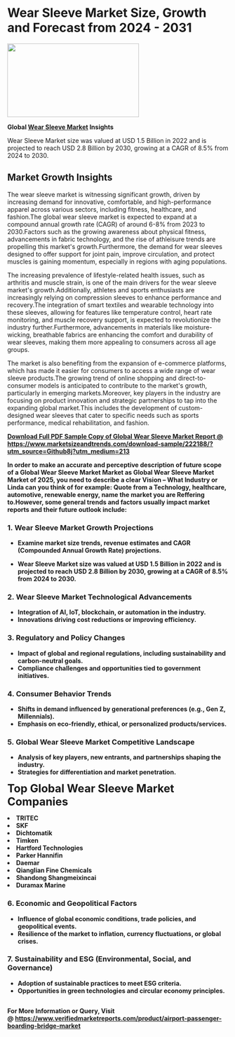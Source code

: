 <H1>Wear Sleeve Market Size, Growth and Forecast from 2024 - 2031</H1><img class="aligncenter size-medium wp-image-584254" src="https://thirdeyenews.in/wp-content/uploads/2024/09/Global-Market-Research-300x168.jpeg" alt="" width="300" height="168" /><p><strong>Global&nbsp;<a href="https://www.marketsizeandtrends.com/download-sample/222188/?utm_source=Github8j?utm_medium=213">Wear Sleeve Market</a> Insights</strong></p><p>Wear Sleeve Market size was valued at USD 1.5 Billion in 2022 and is projected to reach USD 2.8 Billion by 2030, growing at a CAGR of 8.5% from 2024 to 2030.</p><p><h2>Market Growth Insights</h2> <p>The wear sleeve market is witnessing significant growth, driven by increasing demand for innovative, comfortable, and high-performance apparel across various sectors, including fitness, healthcare, and fashion.The global wear sleeve market is expected to expand at a compound annual growth rate (CAGR) of around 6-8% from 2023 to 2030.Factors such as the growing awareness about physical fitness, advancements in fabric technology, and the rise of athleisure trends are propelling this market's growth.Furthermore, the demand for wear sleeves designed to offer support for joint pain, improve circulation, and protect muscles is gaining momentum, especially in regions with aging populations.</p> <p><strong><a href="#"></a></strong></p> <p>The increasing prevalence of lifestyle-related health issues, such as arthritis and muscle strain, is one of the main drivers for the wear sleeve market's growth.Additionally, athletes and sports enthusiasts are increasingly relying on compression sleeves to enhance performance and recovery.The integration of smart textiles and wearable technology into these sleeves, allowing for features like temperature control, heart rate monitoring, and muscle recovery support, is expected to revolutionize the industry further.Furthermore, advancements in materials like moisture-wicking, breathable fabrics are enhancing the comfort and durability of wear sleeves, making them more appealing to consumers across all age groups.</p> <p>The market is also benefiting from the expansion of e-commerce platforms, which has made it easier for consumers to access a wide range of wear sleeve products.The growing trend of online shopping and direct-to-consumer models is anticipated to contribute to the market's growth, particularly in emerging markets.Moreover, key players in the industry are focusing on product innovation and strategic partnerships to tap into the expanding global market.This includes the development of custom-designed wear sleeves that cater to specific needs such as sports performance, medical rehabilitation, and fashion.</p> <p><strong><a href="#"></p><p><span class=""><strong>Download Full PDF Sample Copy of Global Wear Sleeve Market Report</strong> @ <a href="https://www.marketsizeandtrends.com/download-sample/222188/?utm_source=Github8j?utm_medium=213" target="_blank">https://www.marketsizeandtrends.com/download-sample/222188/?utm_source=Github8j?utm_medium=213</a></span></p><p>In order to make an accurate and perceptive description of future scope of a Global&nbsp;Wear Sleeve Market Market as Global&nbsp;Wear Sleeve Market Market of 2025, you need to describe a clear Vision &ndash; What Industry or Linda can you think of for example: Quote from a Technology, healthcare, automotive, renewable energy, name the market you are Reffering to.However, some general trends and factors usually impact market reports and their future outlook include:</p><h3>1.&nbsp;<strong>Wear Sleeve Market Growth Projections</strong></h3><ul><li>Examine market size trends, revenue estimates and CAGR (Compounded Annual Growth Rate) projections.</li><li><p>Wear Sleeve Market size was valued at USD 1.5 Billion in 2022 and is projected to reach USD 2.8 Billion by 2030, growing at a CAGR of 8.5% from 2024 to 2030.</p></li></ul><h3>2.&nbsp;<strong>Wear Sleeve Market Technological Advancements</strong></h3><ul><li>Integration of AI, IoT, blockchain, or automation in the industry.</li><li>Innovations driving cost reductions or improving efficiency.</li></ul><h3>3.&nbsp;<strong>Regulatory and Policy Changes</strong></h3><ul><li>Impact of global and regional regulations, including sustainability and carbon-neutral goals.</li><li>Compliance challenges and opportunities tied to government initiatives.</li></ul><h3>4.&nbsp;<strong>Consumer Behavior Trends</strong></h3><ul><li>Shifts in demand influenced by generational preferences (e.g., Gen Z, Millennials).</li><li>Emphasis on eco-friendly, ethical, or personalized products/services.</li></ul><h3>5.&nbsp;<strong>Global Wear Sleeve Market Competitive Landscape</strong></h3><ul><li>Analysis of key players, new entrants, and partnerships shaping the industry.</li><li>Strategies for differentiation and market penetration.</li></ul><p data-pm-slice="1 1 []"><span style="color: inherit; font-family: inherit; font-size: 25px;">Top Global Wear Sleeve Market Companies</span></p><div class="" data-test-id=""><p><li>TRITEC</li><li> SKF</li><li> Dichtomatik</li><li> Timken</li><li> Hartford Technologies</li><li> Parker Hannifin</li><li> Daemar</li><li> Qianglian Fine Chemicals</li><li> Shandong Shangmeixincai</li><li> Duramax Marine</li></p></div><h3>6.&nbsp;<strong>Economic and Geopolitical Factors</strong></h3><ul><li>Influence of global economic conditions, trade policies, and geopolitical events.</li><li>Resilience of the market to inflation, currency fluctuations, or global crises.</li></ul><h3>7.&nbsp;<strong>Sustainability and ESG (Environmental, Social, and Governance)</strong></h3><ul><li>Adoption of sustainable practices to meet ESG criteria.</li><li>Opportunities in green technologies and circular economy principles.</li></ul><h2><strong style="font-size: 14px;">For More Information or Query, Visit @&nbsp;</strong><a style="background-color: #ffffff; font-size: 14px;" href="https://www.marketsizeandtrends.com/report/wear-sleeve-market/" target="_blank">https://www.verifiedmarketreports.com/product/airport-passenger-boarding-bridge-market</a></h2>